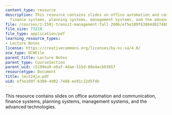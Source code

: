 ```yaml
---
content_type: resource
description: This resource contains slides on office automation and communication,
  finance systems, planning systems, management systems, and the advanced technologies.
file: /courses/1-259j-transit-management-fall-2006/ef5e189f63884d027488ee91c22d5f4b_lect24ja.pdf
file_size: 73218
file_type: application/pdf
learning_resource_types:
- Lecture Notes
license: https://creativecommons.org/licenses/by-nc-sa/4.0/
ocw_type: OCWFile
parent_title: Lecture Notes
parent_type: CourseSection
parent_uid: c5199ea9-e6af-4dae-515d-86e4acb93657
resourcetype: Document
title: lect24ja.pdf
uid: ef5e189f-6388-4d02-7488-ee91c22d5f4b
---
```

This resource contains slides on office automation and communication, finance systems, planning systems, management systems, and the advanced technologies.